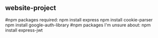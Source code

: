 ## website-project

#npm packages required:
npm install express
npm install cookie-parser
npm install google-auth-library 
#npm packages I'm unsure about:
npm install express-jwt

